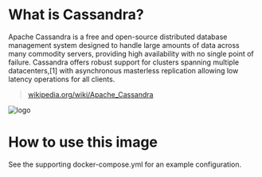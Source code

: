 # What is Cassandra?

Apache Cassandra is a free and open-source distributed database management system designed to handle large amounts of data across many commodity servers, providing high availability with no single point of failure. Cassandra offers robust support for clusters spanning multiple datacenters,[1] with asynchronous masterless replication allowing low latency operations for all clients.

> [wikipedia.org/wiki/Apache_Cassandra](https://en.wikipedia.org/wiki/Apache_Cassandra)

![logo](https://en.wikipedia.org/wiki/File:Cassandra_logo.svg)

# How to use this image

See the supporting docker-compose.yml for an example configuration.
